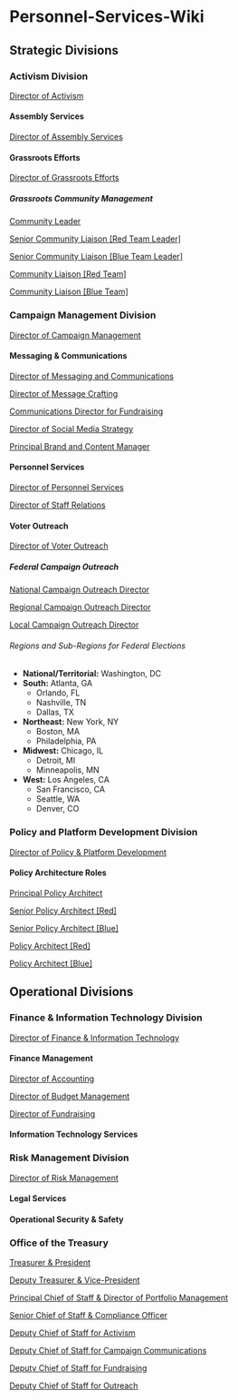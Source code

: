# Personnel-Services-Wiki

## Strategic Divisions

### Activism Division

[Director of Activism](/Activism/Director-Activism.md)

#### Assembly Services

[Director of Assembly Services](/Activism/Director-Assembly-Services.md)

#### Grassroots Efforts

[Director of Grassroots Efforts](/Activism/Director-Grassroots-Efforts.md)

##### Grassroots Community Management

[Community Leader](/Activism/Grassroots/Community-Leader.md)

[Senior Community Liaison [Red Team Leader]](/Activism/Grassroots/Community-Liaison-Red-Leader.md)

[Senior Community Liaison [Blue Team Leader]](/Activism/Grassroots/Community-Liaison-Blue-Leader.md)

[Community Liaison [Red Team]](/Activism/Grassroots/Community-Liaison-Red.md)

[Community Liaison [Blue Team]](/Activism/Grassroots/Community-Liaison-Blue.md)

### Campaign Management Division

[Director of Campaign Management](/Campaign/Director-Campaign-Management.md)

#### Messaging & Communications

[Director of Messaging and Communications]()

[Director of Message Crafting](/Campaign/Director-Message-Crafting.md)

[Communications Director for Fundraising](/Campaign/Communications-Director-Fundraising.md)
 
[Director of Social Media Strategy](/Campaign/Director-Social-Media.md)

[Principal Brand and Content Manager](/Campaign/Principal-Brand-Manager.md)

#### Personnel Services

[Director of Personnel Services](/Campaign/Director-Personnel-Service.md)

[Director of Staff Relations]()

#### Voter Outreach

[Director of Voter Outreach]()

##### Federal Campaign Outreach

[National Campaign Outreach Director]()

[Regional Campaign Outreach Director]()

[Local Campaign Outreach Director]()

###### Regions and Sub-Regions for Federal Elections

- **National/Territorial:** Washington, DC
- **South:** Atlanta, GA
  - Orlando, FL
  - Nashville, TN
  - Dallas, TX
- **Northeast:** New York, NY
  - Boston, MA
  - Philadelphia, PA
- **Midwest:** Chicago, IL
  - Detroit, MI
  - Minneapolis, MN
- **West:** Los Angeles, CA
  - San Francisco, CA
  - Seattle, WA
  - Denver, CO

### Policy and Platform Development Division

[Director of Policy & Platform Development]()

#### Policy Architecture Roles

[Principal Policy Architect]()

[Senior Policy Architect [Red]]()

[Senior Policy Architect [Blue]]()

[Policy Architect [Red]]()

[Policy Architect [Blue]]()

## Operational Divisions

### Finance & Information Technology Division

[Director of Finance & Information Technology]()

#### Finance Management

[Director of Accounting](/Admin/Finance/Director-Accounting.md)

[Director of Budget Management](/Admin/Finance/Director-Budget-Management.md)

[Director of Fundraising](/Admin/Finance/Director-Fundraising.md)

#### Information Technology Services

### Risk Management Division

[Director of Risk Management]()

#### Legal Services

#### Operational Security & Safety

### Office of the Treasury

[Treasurer & President](/Treasury/Treasurer.md)

[Deputy Treasurer & Vice-President](/Treasury/Deputy-Director.md)

[Principal Chief of Staff & Director of Portfolio Management](/Treasury/Chief-of-Staff-Treasurer.md)

[Senior Chief of Staff & Compliance Officer](/Treasury/Chief-of-Staff-Deputy-Treasurer.md)

[Deputy Chief of Staff for Activism]()

[Deputy Chief of Staff for Campaign Communications]()

[Deputy Chief of Staff for Fundraising](/Treasury/Deputy-Chief-of-Staff-Fundraising.md)

[Deputy Chief of Staff for Outreach]()
